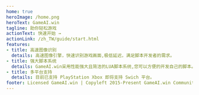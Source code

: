 ```yaml
---
home: true
heroImage: /home.png
heroText: GameAI.win
tagline: 助你轻松游戏
actionText: 快速开始 →
actionLink: /zh_TW/guide/start.html
features:
- title: 高速图像识别
  details: 高速图像引擎，快速识别游戏画面,极低延迟，满足脚本开发者的需求。
- title: 强大脚本系统
  details: GameAI.win采用性能强大且简洁的LUA脚本系统,您可以方便的开发自己的脚本。
- title: 多平台支持
  details: 目前已支持 PlayStation Xbox 即将支持 Swich 平台。
footer: Licensed GameAI.win | Copyleft 2015-Present GameAI.win Community
---
```



